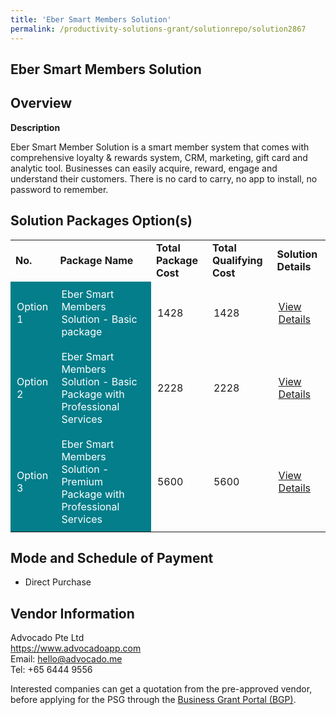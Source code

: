 ```yaml
---
title: 'Eber Smart Members Solution'
permalink: /productivity-solutions-grant/solutionrepo/solution2867
---
```


## Eber Smart Members Solution

## Overview

**Description**

Eber Smart Member Solution is a smart member system that comes with comprehensive loyalty & rewards system, CRM, marketing, gift card and analytic tool. Businesses can easily acquire, reward, engage and understand their customers. There is no card to carry, no app to install, no password to remember.

## Solution Packages Option(s)

<table>
<tr>
<td><b>No.</b></td>
<td><b>Package Name</b></td>
<td><b>Total Package Cost</b></td>
<td><b>Total Qualifying Cost</b></td>
<td><b>Solution Details</b></td>
</tr>
<tr>
<td style='padding: 10px; background-color: #037E8A; color: #FFFFFF;'>Option 1</td>
<td style='padding: 10px; background-color: #037E8A; color: #FFFFFF;'>Eber Smart Members Solution - Basic package</td>
<td style='padding: 10px;'>1428</td>
<td style='padding: 10px;'>1428</td>
<td style='padding: 10px;'><a href='https://www.gobusiness.gov.sg/images/psg/Eber_Smart_20210502_Desensitised_Annex_3_Part_1.pdf' target='_blank'>View Details</a></td>
</tr>
<tr>
<td style='padding: 10px; background-color: #037E8A; color: #FFFFFF;'>Option 2</td>
<td style='padding: 10px; background-color: #037E8A; color: #FFFFFF;'>Eber Smart Members Solution - Basic Package with Professional Services</td>
<td style='padding: 10px;'>2228</td>
<td style='padding: 10px;'>2228</td>
<td style='padding: 10px;'><a href='https://www.gobusiness.gov.sg/images/psg/Eber_Smart_20210502_Desensitised_Annex_3_Part_2.pdf' target='_blank'>View Details</a></td>
</tr>
<tr>
<td style='padding: 10px; background-color: #037E8A; color: #FFFFFF;'>Option 3</td>
<td style='padding: 10px; background-color: #037E8A; color: #FFFFFF;'>Eber Smart Members Solution - Premium Package with Professional Services</td>
<td style='padding: 10px;'>5600</td>
<td style='padding: 10px;'>5600</td>
<td style='padding: 10px;'><a href='https://www.gobusiness.gov.sg/images/psg/Eber_Smart_20210502_Desensitised_Annex_3_Part_3.pdf' target='_blank'>View Details</a></td>
</tr>
</table>

## Mode and Schedule of Payment

 - Direct Purchase

## Vendor Information

 Advocado Pte Ltd<br>https://www.advocadoapp.com<br>Email: hello@advocado.me<br>Tel: +65 6444 9556

Interested companies can get a quotation from the pre-approved vendor, before applying for the PSG through the <a href='https://www.businessgrants.gov.sg/' target='_blank' rel='noopener'>Business Grant Portal (BGP)</a>.

<script src="/jquery/resize-tables.js"></script>
